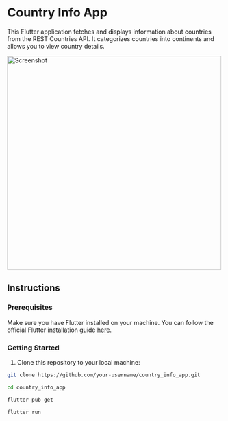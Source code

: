 # Country Info App

This Flutter application fetches and displays information about countries from the REST Countries API. It categorizes countries into continents and allows you to view country details.

<img src="C:\Users\Dibyo Dhara\Downloads\Main.jpg" alt="Screenshot" width="500" />

## Instructions

### Prerequisites

Make sure you have Flutter installed on your machine. You can follow the official Flutter installation guide [here](https://flutter.dev/docs/get-started/install).

### Getting Started

1. Clone this repository to your local machine:

```bash
git clone https://github.com/your-username/country_info_app.git

cd country_info_app

flutter pub get

flutter run
